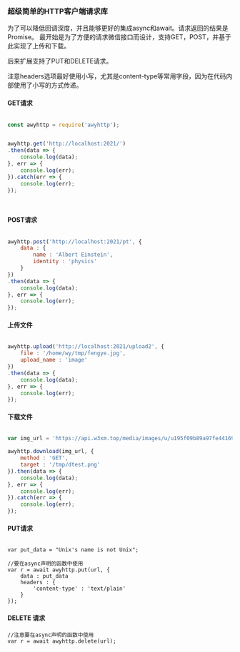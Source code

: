 ### 超级简单的HTTP客户端请求库


为了可以降低回调深度，并且能够更好的集成async和await。请求返回的结果是Promise。
最开始是为了方便的请求微信接口而设计，支持GET，POST，并基于此实现了上传和下载。

后来扩展支持了PUT和DELETE请求。

注意headers选项最好使用小写，尤其是content-type等常用字段，因为在代码内部使用了小写的方式传递。


#### GET请求

``` JavaScript

const awyhttp = require('awyhttp');


awyhttp.get('http://localhost:2021/')
.then(data => {
    console.log(data);
}, err => {
    console.log(err);
}).catch(err => {
    console.log(err);
});




```

#### POST请求

``` JavaScript

awyhttp.post('http://localhost:2021/pt', {
    data : {
        name : 'Albert Einstein',
        identity : 'physics'
    }
})
.then(data => {
    console.log(data);
}, err => {
    console.log(err);
});


```

#### 上传文件

``` JavaScript

awyhttp.upload('http://localhost:2021/upload2', {
    file : '/home/wy/tmp/fengye.jpg',
    upload_name : 'image'
})
.then(data => {
    console.log(data);
}, err => {
    console.log(err);
});


```

#### 下载文件

``` JavaScript

var img_url = 'https://api.w3xm.top/media/images/u/u195f09b89a97fe441699debbe2b4600f21027072.png';

awyhttp.download(img_url, {
    method : 'GET',
    target : '/tmp/dtest.png'
}).then(data => {
    console.log(data);
}, err => {
    console.log(err);
}).catch(err => {
    console.log(err);
});

```

#### PUT请求

```

var put_data = "Unix's name is not Unix";

//要在async声明的函数中使用
var r = await awyhttp.put(url, {
    data : put_data
    headers : {
        'content-type' : 'text/plain'
    }
});

```

#### DELETE 请求

```
//注意要在async声明的函数中使用
var r = await awyhttp.delete(url);

```

